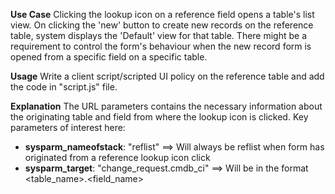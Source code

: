 **Use Case**
Clicking the lookup icon on a reference field opens a table's list view.
On clicking the 'new' button to create new records on the reference table, system displays the 'Default' view for that table.
There might be a requirement to control the form's behaviour when the new record form is opened from a specific field on a specific table.

**Usage**
Write a client script/scripted UI policy on the reference table and add the code in "script.js" file.

**Explanation**
The URL parameters contains the necessary information about the originating table and field from where the lookup icon is clicked.
Key parameters of interest here:
  - **sysparm_nameofstack**: "reflist" ==> Will always be reflist when form has originated from a reference lookup icon click
  - **sysparm_target**: "change_request.cmdb_ci" ==> Will be in the format <table_name>.<field_name>
